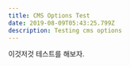 ```yaml
---
title: CMS Options Test
date: 2019-08-09T05:43:25.799Z
description: Testing cms options
---
```

이것저것 테스트를 해보자.
